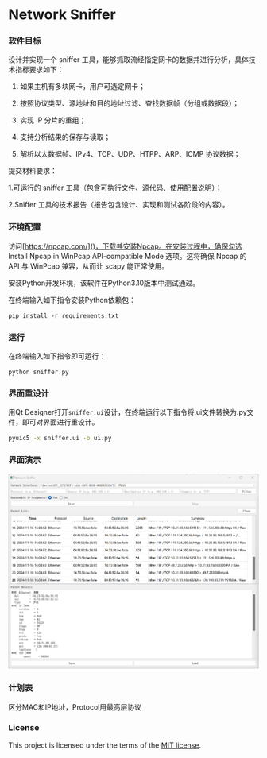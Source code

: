 # Network Sniffer

### 软件目标

设计并实现一个 sniffer 工具，能够抓取流经指定网卡的数据并进行分析，具体技术指标要求如下：

1. 如果主机有多块网卡，用户可选定网卡；

2. 按照协议类型、源地址和目的地址过滤、查找数据帧（分组或数据段）；

3. 实现 IP 分片的重组；

4. 支持分析结果的保存与读取；

5. 解析以太数据帧、IPv4、TCP、UDP、HTPP、ARP、ICMP 协议数据；

提交材料要求：

1.可运行的 sniffer 工具（包含可执行文件、源代码、使用配置说明）；

2.Sniffer 工具的技术报告（报告包含设计、实现和测试各阶段的内容）。

### 环境配置

访问[https://npcap.com/]()，下载并安装Npcap。在安装过程中，确保勾选 Install Npcap in WinPcap API-compatible Mode 选项。这将确保 Npcap 的 API 与 WinPcap 兼容，从而让 scapy 能正常使用。

安装Python开发环境，该软件在Python3.10版本中测试通过。

在终端输入如下指令安装Python依赖包：

```shell
pip install -r requirements.txt
```

### 运行

在终端输入如下指令即可运行：

```shell
python sniffer.py
```

### 界面重设计

用Qt Designer打开`sniffer.ui`设计，在终端运行以下指令将.ui文件转换为.py文件，即可对界面进行重设计。

```bash
pyuic5 -x sniffer.ui -o ui.py
```

### 界面演示

<img src="./assets/sniffer.png"/>

### 计划表

区分MAC和IP地址，Protocol用最高层协议

### License

This project is licensed under the terms of the [MIT license](./LICENSE).